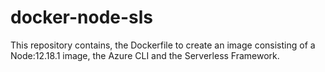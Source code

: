 # docker-node-sls

This repository contains, the Dockerfile to create an image consisting of a Node:12.18.1 image, the Azure CLI and the Serverless Framework.
